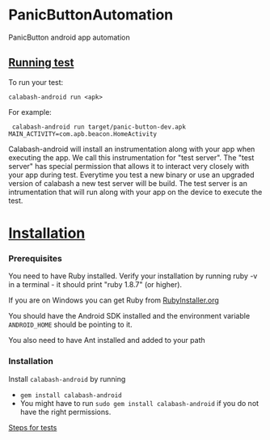 PanicButtonAutomation
=====================

PanicButton android app automation

[Running test](https://github.com/calabash/calabash-android)
------------
To run your test:

    calabash-android run <apk>

For example:

     calabash-android run target/panic-button-dev.apk MAIN_ACTIVITY=com.apb.beacon.HomeActivity

Calabash-android will install an instrumentation along with your app when executing the app. We call this instrumentation for "test server". The "test server" has special permission that allows it to interact very closely with your app during test.
Everytime you test a new binary or use an upgraded version of calabash a new test server will be build.
The test server is an intrumentation that will run along with your app on the device to execute the test.

[Installation](https://github.com/calabash/calabash-android/blob/master/documentation/installation.md)
============
### Prerequisites
You need to have Ruby installed. Verify your installation by running ruby -v in a terminal - it should print "ruby 1.8.7" (or higher).

If you are on Windows you can get Ruby from [RubyInstaller.org](http://rubyinstaller.org/)

You should have the Android SDK installed and the environment variable `ANDROID_HOME` should be pointing to it.

You also need to have Ant installed and added to your path

### Installation

Install `calabash-android` by running

- `gem install calabash-android`
- You might have to run `sudo gem install calabash-android` if you do not have the right permissions.
 


[Steps for tests](https://github.com/calabash/calabash-android/blob/master/ruby-gem/lib/calabash-android/canned_steps.md)



